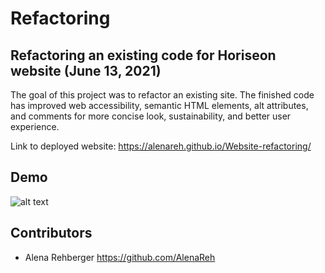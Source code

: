 # Refactoring

## Refactoring an existing code for Horiseon website (June 13, 2021)

The goal of this project was to refactor an existing site. The finished code has improved web accessibility, semantic HTML elements, alt attributes, and comments for more concise look, sustainability, and better user experience. 

Link to deployed website:
https://alenareh.github.io/Website-refactoring/

## Demo

![alt text](digital-marketing-meeting.jpg)

## Contributors

- Alena Rehberger <https://github.com/AlenaReh>